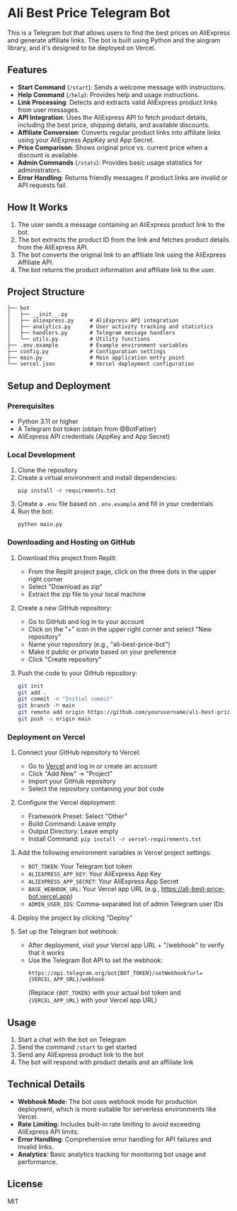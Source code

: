 # Ali Best Price Telegram Bot

This is a Telegram bot that allows users to find the best prices on AliExpress and generate affiliate links. The bot is built using Python and the aiogram library, and it's designed to be deployed on Vercel.

## Features

- **Start Command** (`/start`): Sends a welcome message with instructions.
- **Help Command** (`/help`): Provides help and usage instructions.
- **Link Processing**: Detects and extracts valid AliExpress product links from user messages.
- **API Integration**: Uses the AliExpress API to fetch product details, including the best price, shipping details, and available discounts.
- **Affiliate Conversion**: Converts regular product links into affiliate links using your AliExpress AppKey and App Secret.
- **Price Comparison**: Shows original price vs. current price when a discount is available.
- **Admin Commands** (`/stats`): Provides basic usage statistics for administrators.
- **Error Handling**: Returns friendly messages if product links are invalid or API requests fail.

## How It Works

1. The user sends a message containing an AliExpress product link to the bot.
2. The bot extracts the product ID from the link and fetches product details from the AliExpress API.
3. The bot converts the original link to an affiliate link using the AliExpress Affiliate API.
4. The bot returns the product information and affiliate link to the user.

## Project Structure

```
├── bot
│   ├── __init__.py
│   ├── aliexpress.py     # AliExpress API integration
│   ├── analytics.py      # User activity tracking and statistics
│   ├── handlers.py       # Telegram message handlers
│   └── utils.py          # Utility functions
├── .env.example          # Example environment variables
├── config.py             # Configuration settings
├── main.py               # Main application entry point
└── vercel.json           # Vercel deployment configuration
```

## Setup and Deployment

### Prerequisites

- Python 3.11 or higher
- A Telegram bot token (obtain from @BotFather)
- AliExpress API credentials (AppKey and App Secret)

### Local Development

1. Clone the repository
2. Create a virtual environment and install dependencies:
   ```
   pip install -r requirements.txt
   ```
3. Create a `.env` file based on `.env.example` and fill in your credentials
4. Run the bot:
   ```
   python main.py
   ```

### Downloading and Hosting on GitHub

1. Download this project from Replit:
   - From the Replit project page, click on the three dots in the upper right corner
   - Select "Download as zip"
   - Extract the zip file to your local machine

2. Create a new GitHub repository:
   - Go to GitHub and log in to your account
   - Click on the "+" icon in the upper right corner and select "New repository"
   - Name your repository (e.g., "ali-best-price-bot")
   - Make it public or private based on your preference
   - Click "Create repository"

3. Push the code to your GitHub repository:
   ```bash
   git init
   git add .
   git commit -m "Initial commit"
   git branch -M main
   git remote add origin https://github.com/yourusername/ali-best-price-bot.git
   git push -u origin main
   ```

### Deployment on Vercel

1. Connect your GitHub repository to Vercel:
   - Go to [Vercel](https://vercel.com/) and log in or create an account
   - Click "Add New" → "Project"
   - Import your GitHub repository
   - Select the repository containing your bot code

2. Configure the Vercel deployment:
   - Framework Preset: Select "Other"
   - Build Command: Leave empty
   - Output Directory: Leave empty
   - Install Command: `pip install -r vercel-requirements.txt`

3. Add the following environment variables in Vercel project settings:
   - `BOT_TOKEN`: Your Telegram bot token
   - `ALIEXPRESS_APP_KEY`: Your AliExpress App Key
   - `ALIEXPRESS_APP_SECRET`: Your AliExpress App Secret
   - `BASE_WEBHOOK_URL`: Your Vercel app URL (e.g., https://ali-best-price-bot.vercel.app)
   - `ADMIN_USER_IDS`: Comma-separated list of admin Telegram user IDs

4. Deploy the project by clicking "Deploy"

5. Set up the Telegram bot webhook:
   - After deployment, visit your Vercel app URL + "/webhook" to verify that it works
   - Use the Telegram Bot API to set the webhook:
     ```
     https://api.telegram.org/bot{BOT_TOKEN}/setWebhook?url={VERCEL_APP_URL}/webhook
     ```
     (Replace `{BOT_TOKEN}` with your actual bot token and `{VERCEL_APP_URL}` with your Vercel app URL)

## Usage

1. Start a chat with the bot on Telegram
2. Send the command `/start` to get started
3. Send any AliExpress product link to the bot
4. The bot will respond with product details and an affiliate link

## Technical Details

- **Webhook Mode**: The bot uses webhook mode for production deployment, which is more suitable for serverless environments like Vercel.
- **Rate Limiting**: Includes built-in rate limiting to avoid exceeding AliExpress API limits.
- **Error Handling**: Comprehensive error handling for API failures and invalid links.
- **Analytics**: Basic analytics tracking for monitoring bot usage and performance.

## License

MIT
